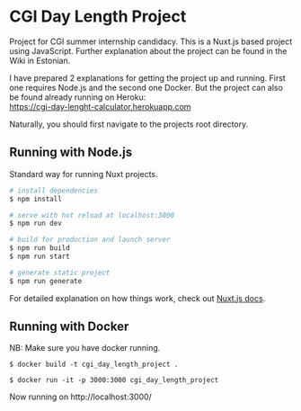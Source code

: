 # CGI Day Length Project

Project for CGI summer internship candidacy.
This is a Nuxt.js based project using JavaScript. Further explanation about the project can be found in the Wiki in Estonian.

I have prepared 2 explanations for getting the project up and running. First one requires Node.js and the second one Docker. But the project can also be found already running on Heroku:  
https://cgi-day-lenght-calculator.herokuapp.com

Naturally, you should first navigate to the projects root directory.  

## Running with Node.js
Standard way for running Nuxt projects.


```bash
# install dependencies
$ npm install

# serve with hot reload at localhost:3000
$ npm run dev

# build for production and launch server
$ npm run build
$ npm run start

# generate static project
$ npm run generate
```

For detailed explanation on how things work, check out [Nuxt.js docs](https://nuxtjs.org).

## Running with Docker
NB: Make sure you have docker running.
```
$ docker build -t cgi_day_length_project .

$ docker run -it -p 3000:3000 cgi_day_length_project
```

Now running on http://localhost:3000/
